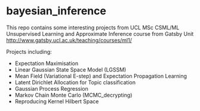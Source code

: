 # bayesian_inference
This repo contains some interesting projects from UCL MSc CSML/ML Unsupervised Learning and Approximate Inference course from Gatsby Unit http://www.gatsby.ucl.ac.uk/teaching/courses/ml1/

Projects including:
 - Expectation Maximisation 
 - Linear Gaussian State Space Model (LGSSM)
 - Mean Field (Variational E-step) and Expectation Propagation Learning 
 - Latent Dirichlet Allocation for Topic classification 
 - Gaussian Process Regression 
 - Markov Chain Monte Carlo (MCMC_decrypting)
 - Reproducing Kernel Hilbert Space
 
